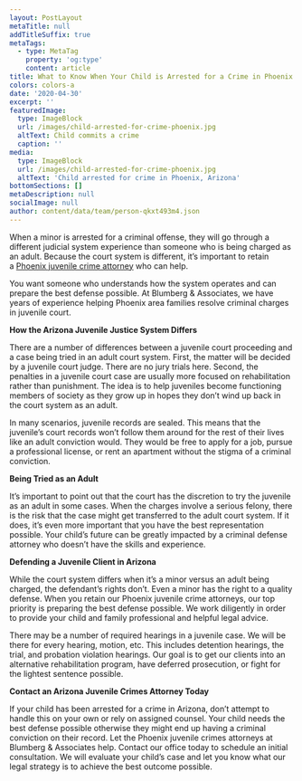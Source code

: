 ```yaml
---
layout: PostLayout
metaTitle: null
addTitleSuffix: true
metaTags:
  - type: MetaTag
    property: 'og:type'
    content: article
title: What to Know When Your Child is Arrested for a Crime in Phoenix
colors: colors-a
date: '2020-04-30'
excerpt: ''
featuredImage:
  type: ImageBlock
  url: /images/child-arrested-for-crime-phoenix.jpg
  altText: Child commits a crime
  caption: ''
media:
  type: ImageBlock
  url: /images/child-arrested-for-crime-phoenix.jpg
  altText: 'Child arrested for crime in Phoenix, Arizona'
bottomSections: []
metaDescription: null
socialImage: null
author: content/data/team/person-qkxt493m4.json
---
```


When a minor is arrested for a criminal offense, they will go through a different judicial system experience than someone who is being charged as an adult. Because the court system is different, it’s important to retain a [Phoenix juvenile crime attorney](https://azblumberglaw.com/phoenix-criminal-attorney/juvenile-offenses/) who can help.

You want someone who understands how the system operates and can prepare the best defense possible. At Blumberg & Associates, we have years of experience helping Phoenix area families resolve criminal charges in juvenile court.

**How the Arizona Juvenile Justice System Differs**

There are a number of differences between a juvenile court proceeding and a case being tried in an adult court system. First, the matter will be decided by a juvenile court judge. There are no jury trials here. Second, the penalties in a juvenile court case are usually more focused on rehabilitation rather than punishment. The idea is to help juveniles become functioning members of society as they grow up in hopes they don’t wind up back in the court system as an adult.

In many scenarios, juvenile records are sealed. This means that the juvenile’s court records won’t follow them around for the rest of their lives like an adult conviction would. They would be free to apply for a job, pursue a professional license, or rent an apartment without the stigma of a criminal conviction.

**Being Tried as an Adult**

It’s important to point out that the court has the discretion to try the juvenile as an adult in some cases. When the charges involve a serious felony, there is the risk that the case might get transferred to the adult court system. If it does, it’s even more important that you have the best representation possible. Your child’s future can be greatly impacted by a criminal defense attorney who doesn’t have the skills and experience.

**Defending a Juvenile Client in Arizona**

While the court system differs when it’s a minor versus an adult being charged, the defendant’s rights don’t. Even a minor has the right to a quality defense. When you retain our Phoenix juvenile crime attorneys, our top priority is preparing the best defense possible. We work diligently in order to provide your child and family professional and helpful legal advice.

There may be a number of required hearings in a juvenile case. We will be there for every hearing, motion, etc. This includes detention hearings, the trial, and probation violation hearings. Our goal is to get our clients into an alternative rehabilitation program, have deferred prosecution, or fight for the lightest sentence possible.

**Contact an Arizona Juvenile Crimes Attorney Today**

If your child has been arrested for a crime in Arizona, don’t attempt to handle this on your own or rely on assigned counsel. Your child needs the best defense possible otherwise they might end up having a criminal conviction on their record. Let the Phoenix juvenile crimes attorneys at Blumberg & Associates help. Contact our office today to schedule an initial consultation. We will evaluate your child’s case and let you know what our legal strategy is to achieve the best outcome possible.
